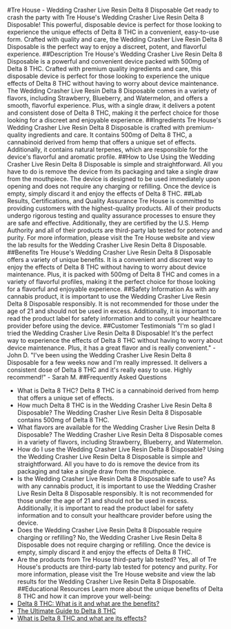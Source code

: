 #Tre House - Wedding Crasher Live Resin Delta 8 Disposable
Get ready to crash the party with Tre House's Wedding Crasher Live Resin Delta 8 Disposable! This powerful, disposable device is perfect for those looking to experience the unique effects of Delta 8 THC in a convenient, easy-to-use form. Crafted with quality and care, the Wedding Crasher Live Resin Delta 8 Disposable is the perfect way to enjoy a discreet, potent, and flavorful experience.
##Description
Tre House's Wedding Crasher Live Resin Delta 8 Disposable is a powerful and convenient device packed with 500mg of Delta 8 THC. Crafted with premium quality ingredients and care, this disposable device is perfect for those looking to experience the unique effects of Delta 8 THC without having to worry about device maintenance. The Wedding Crasher Live Resin Delta 8 Disposable comes in a variety of flavors, including Strawberry, Blueberry, and Watermelon, and offers a smooth, flavorful experience. Plus, with a single draw, it delivers a potent and consistent dose of Delta 8 THC, making it the perfect choice for those looking for a discreet and enjoyable experience.
##Ingredients
Tre House's Wedding Crasher Live Resin Delta 8 Disposable is crafted with premium-quality ingredients and care. It contains 500mg of Delta 8 THC, a cannabinoid derived from hemp that offers a unique set of effects. Additionally, it contains natural terpenes, which are responsible for the device's flavorful and aromatic profile.
##How to Use
Using the Wedding Crasher Live Resin Delta 8 Disposable is simple and straightforward. All you have to do is remove the device from its packaging and take a single draw from the mouthpiece. The device is designed to be used immediately upon opening and does not require any charging or refilling. Once the device is empty, simply discard it and enjoy the effects of Delta 8 THC.
##Lab Results, Certifications, and Quality Assurance
Tre House is committed to providing customers with the highest-quality products. All of their products undergo rigorous testing and quality assurance processes to ensure they are safe and effective. Additionally, they are certified by the U.S. Hemp Authority and all of their products are third-party lab tested for potency and purity. For more information, please visit the Tre House website and view the lab results for the Wedding Crasher Live Resin Delta 8 Disposable.
##Benefits
Tre House's Wedding Crasher Live Resin Delta 8 Disposable offers a variety of unique benefits. It is a convenient and discreet way to enjoy the effects of Delta 8 THC without having to worry about device maintenance. Plus, it is packed with 500mg of Delta 8 THC and comes in a variety of flavorful profiles, making it the perfect choice for those looking for a flavorful and enjoyable experience.
##Safety Information
As with any cannabis product, it is important to use the Wedding Crasher Live Resin Delta 8 Disposable responsibly. It is not recommended for those under the age of 21 and should not be used in excess. Additionally, it is important to read the product label for safety information and to consult your healthcare provider before using the device.
##Customer Testimonials
"I'm so glad I tried the Wedding Crasher Live Resin Delta 8 Disposable! It's the perfect way to experience the effects of Delta 8 THC without having to worry about device maintenance. Plus, it has a great flavor and is really convenient." - John D.
"I've been using the Wedding Crasher Live Resin Delta 8 Disposable for a few weeks now and I'm really impressed. It delivers a consistent dose of Delta 8 THC and it's really easy to use. Highly recommend!" - Sarah M.
##Frequently Asked Questions
- What is Delta 8 THC?
Delta 8 THC is a cannabinoid derived from hemp that offers a unique set of effects. 
- How much Delta 8 THC is in the Wedding Crasher Live Resin Delta 8 Disposable?
The Wedding Crasher Live Resin Delta 8 Disposable contains 500mg of Delta 8 THC. 
- What flavors are available for the Wedding Crasher Live Resin Delta 8 Disposable?
The Wedding Crasher Live Resin Delta 8 Disposable comes in a variety of flavors, including Strawberry, Blueberry, and Watermelon. 
- How do I use the Wedding Crasher Live Resin Delta 8 Disposable?
Using the Wedding Crasher Live Resin Delta 8 Disposable is simple and straightforward. All you have to do is remove the device from its packaging and take a single draw from the mouthpiece. 
- Is the Wedding Crasher Live Resin Delta 8 Disposable safe to use?
As with any cannabis product, it is important to use the Wedding Crasher Live Resin Delta 8 Disposable responsibly. It is not recommended for those under the age of 21 and should not be used in excess. Additionally, it is important to read the product label for safety information and to consult your healthcare provider before using the device. 
- Does the Wedding Crasher Live Resin Delta 8 Disposable require charging or refilling?
No, the Wedding Crasher Live Resin Delta 8 Disposable does not require charging or refilling. Once the device is empty, simply discard it and enjoy the effects of Delta 8 THC. 
- Are the products from Tre House third-party lab tested?
Yes, all of Tre House's products are third-party lab tested for potency and purity. For more information, please visit the Tre House website and view the lab results for the Wedding Crasher Live Resin Delta 8 Disposable. 
##Educational Resources
Learn more about the unique benefits of Delta 8 THC and how it can improve your well-being:
- [Delta 8 THC: What is it and what are the benefits?](https://www.trehouse.com/blogs/news/delta-8-thc-what-is-it-and-what-are-the-benefits)
- [The Ultimate Guide to Delta 8 THC](https://www.trehouse.com/blogs/news/the-ultimate-guide-to-delta-8-thc)
- [What is Delta 8 THC and what are its effects?](https://www.trehouse.com/blogs/news/what-is-delta-8-thc-and-what-are-its-effects)
